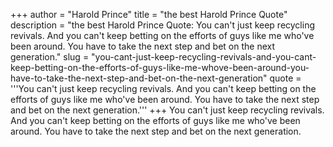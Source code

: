 +++
author = "Harold Prince"
title = "the best Harold Prince Quote"
description = "the best Harold Prince Quote: You can't just keep recycling revivals. And you can't keep betting on the efforts of guys like me who've been around. You have to take the next step and bet on the next generation."
slug = "you-cant-just-keep-recycling-revivals-and-you-cant-keep-betting-on-the-efforts-of-guys-like-me-whove-been-around-you-have-to-take-the-next-step-and-bet-on-the-next-generation"
quote = '''You can't just keep recycling revivals. And you can't keep betting on the efforts of guys like me who've been around. You have to take the next step and bet on the next generation.'''
+++
You can't just keep recycling revivals. And you can't keep betting on the efforts of guys like me who've been around. You have to take the next step and bet on the next generation.
